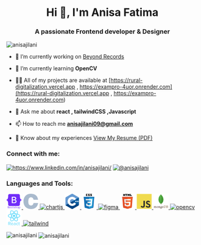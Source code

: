 <h1 align="center">Hi 👋, I'm Anisa Fatima</h1>
<h3 align="center">A passionate Frontend developer & Designer</h3>

<p align="left"> <img src="https://komarev.com/ghpvc/?username=anisajilani&label=Profile%20views&color=0e75b6&style=flat" alt="anisajilani" /> </p>

- 🔭 I’m currently working on [Beyond Records](https://github.com/tausif-lab/Beyond_Record.git)

- 🌱 I’m currently learning **OpenCV**

- 👨‍💻 All of my projects are available at [https://rural-digitalization.vercel.app , https://exampro-4uor.onrender.com](https://rural-digitalization.vercel.app , https://exampro-4uor.onrender.com)

- 💬 Ask me about **react , tailwindCSS ,Javascript**

- 📫 How to reach me **anisajilani09@gmail.com**

- 📄 Know about my experiences [View My Resume (PDF)](./assets/new.pdf)

<h3 align="left">Connect with me:</h3>
<p align="left">
<a href="https://www.linkedin.com/in/anisajilani/" target="blank"><img align="center" src="https://raw.githubusercontent.com/rahuldkjain/github-profile-readme-generator/master/src/images/icons/Social/linked-in-alt.svg" alt="https://www.linkedin.com/in/anisajilani/" height="30" width="40" /></a>
<a href="https://instagram.com/@anisajilani" target="blank"><img align="center" src="https://raw.githubusercontent.com/rahuldkjain/github-profile-readme-generator/master/src/images/icons/Social/instagram.svg" alt="@anisajilani" height="30" width="40" /></a>
</p>

<h3 align="left">Languages and Tools:</h3>
<p align="left"> <a href="https://getbootstrap.com" target="_blank" rel="noreferrer"> <img src="https://raw.githubusercontent.com/devicons/devicon/master/icons/bootstrap/bootstrap-plain-wordmark.svg" alt="bootstrap" width="40" height="40"/> </a> <a href="https://www.cprogramming.com/" target="_blank" rel="noreferrer"> <img src="https://raw.githubusercontent.com/devicons/devicon/master/icons/c/c-original.svg" alt="c" width="40" height="40"/> </a> <a href="https://www.chartjs.org" target="_blank" rel="noreferrer"> <img src="https://www.chartjs.org/media/logo-title.svg" alt="chartjs" width="40" height="40"/> </a> <a href="https://www.w3schools.com/cpp/" target="_blank" rel="noreferrer"> <img src="https://raw.githubusercontent.com/devicons/devicon/master/icons/cplusplus/cplusplus-original.svg" alt="cplusplus" width="40" height="40"/> </a> <a href="https://www.w3schools.com/css/" target="_blank" rel="noreferrer"> <img src="https://raw.githubusercontent.com/devicons/devicon/master/icons/css3/css3-original-wordmark.svg" alt="css3" width="40" height="40"/> </a> <a href="https://www.figma.com/" target="_blank" rel="noreferrer"> <img src="https://www.vectorlogo.zone/logos/figma/figma-icon.svg" alt="figma" width="40" height="40"/> </a> <a href="https://www.w3.org/html/" target="_blank" rel="noreferrer"> <img src="https://raw.githubusercontent.com/devicons/devicon/master/icons/html5/html5-original-wordmark.svg" alt="html5" width="40" height="40"/> </a> <a href="https://developer.mozilla.org/en-US/docs/Web/JavaScript" target="_blank" rel="noreferrer"> <img src="https://raw.githubusercontent.com/devicons/devicon/master/icons/javascript/javascript-original.svg" alt="javascript" width="40" height="40"/> </a> <a href="https://www.mongodb.com/" target="_blank" rel="noreferrer"> <img src="https://raw.githubusercontent.com/devicons/devicon/master/icons/mongodb/mongodb-original-wordmark.svg" alt="mongodb" width="40" height="40"/> </a> <a href="https://opencv.org/" target="_blank" rel="noreferrer"> <img src="https://www.vectorlogo.zone/logos/opencv/opencv-icon.svg" alt="opencv" width="40" height="40"/> </a> <a href="https://reactjs.org/" target="_blank" rel="noreferrer"> <img src="https://raw.githubusercontent.com/devicons/devicon/master/icons/react/react-original-wordmark.svg" alt="react" width="40" height="40"/> </a> <a href="https://tailwindcss.com/" target="_blank" rel="noreferrer"> <img src="https://www.vectorlogo.zone/logos/tailwindcss/tailwindcss-icon.svg" alt="tailwind" width="40" height="40"/> </a> </p>

<p><img align="left" src="https://github-readme-stats.vercel.app/api/top-langs?username=anisajilani&show_icons=true&locale=en&layout=compact" alt="anisajilani" /></p>

<p>&nbsp;<img align="center" src="https://github-readme-stats.vercel.app/api?username=anisajilani&show_icons=true&locale=en" alt="anisajilani" /></p>
